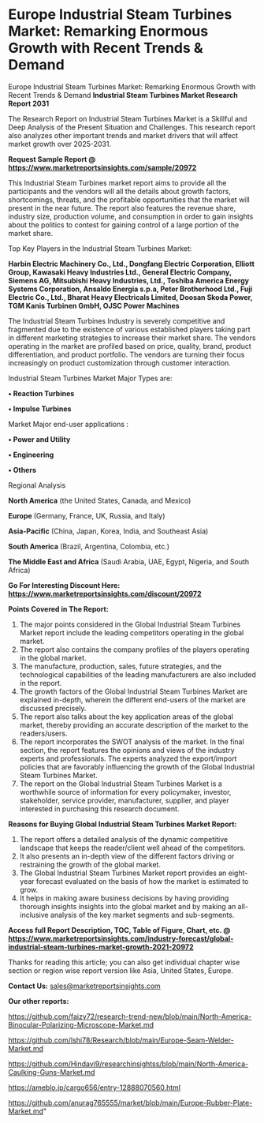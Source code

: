 # Europe Industrial Steam Turbines Market: Remarking Enormous Growth with Recent Trends & Demand
 Europe Industrial Steam Turbines Market: Remarking Enormous Growth with Recent Trends & Demand
<strong>Industrial Steam Turbines Market Research Report 2031</strong>

The Research Report on Industrial Steam Turbines Market is a Skillful and Deep Analysis of the Present Situation and Challenges. This research report also analyzes other important trends and market drivers that will affect market growth over 2025-2031.

<strong>Request Sample Report @ <a href=https://www.marketreportsinsights.com/sample/20972>https://www.marketreportsinsights.com/sample/20972</a></strong>

This Industrial Steam Turbines market report aims to provide all the participants and the vendors will all the details about growth factors, shortcomings, threats, and the profitable opportunities that the market will present in the near future. The report also features the revenue share, industry size, production volume, and consumption in order to gain insights about the politics to contest for gaining control of a large portion of the market share.

Top Key Players in the Industrial Steam Turbines Market:

<strong>Harbin Electric Machinery Co., Ltd., Dongfang Electric Corporation, Elliott Group, Kawasaki Heavy Industries Ltd., General Electric Company, Siemens AG, Mitsubishi Heavy Industries, Ltd., Toshiba America Energy Systems Corporation, Ansaldo Energia s.p.a, Peter Brotherhood Ltd., Fuji Electric Co., Ltd., Bharat Heavy Electricals Limited, Doosan Skoda Power, TGM Kanis Turbinen GmbH, OJSC Power Machines</strong>

The Industrial Steam Turbines Industry is severely competitive and fragmented due to the existence of various established players taking part in different marketing strategies to increase their market share. The vendors operating in the market are profiled based on price, quality, brand, product differentiation, and product portfolio. The vendors are turning their focus increasingly on product customization through customer interaction.

Industrial Steam Turbines Market Major Types are:

<strong>• Reaction Turbines

• Impulse Turbines</strong>

Market Major end-user applications :

<strong>• Power and Utility

• Engineering

• Others</strong>

Regional Analysis

</u><strong><b>North America</b></strong> (the United States, Canada, and Mexico)

<strong><b>Europe </b></strong>(Germany, France, UK, Russia, and Italy)

<strong><b>Asia-Pacific</b></strong> (China, Japan, Korea, India, and Southeast Asia)

<strong><b>South America</b></strong> (Brazil, Argentina, Colombia, etc.)

<strong><b>The Middle East and Africa</b></strong> (Saudi Arabia, UAE, Egypt, Nigeria, and South Africa)

<strong>Go For Interesting Discount Here: <a href=https://www.marketreportsinsights.com/discount/20972>https://www.marketreportsinsights.com/discount/20972</a></strong>

<strong>Points Covered in The Report:</strong>
<ol>
  <li>The major points considered in the Global Industrial Steam Turbines Market report include the leading competitors operating in the global market.</li>
  <li>The report also contains the company profiles of the players operating in the global market.</li>
  <li>The manufacture, production, sales, future strategies, and the technological capabilities of the leading manufacturers are also included in the report.</li>
  <li>The growth factors of the Global Industrial Steam Turbines Market are explained in-depth, wherein the different end-users of the market are discussed precisely.</li>
  <li>The report also talks about the key application areas of the global market, thereby providing an accurate description of the market to the readers/users.</li>
  <li>The report incorporates the SWOT analysis of the market. In the final section, the report features the opinions and views of the industry experts and professionals. The experts analyzed the export/import policies that are favorably influencing the growth of the Global Industrial Steam Turbines Market.</li>
  <li>The report on the Global Industrial Steam Turbines Market is a worthwhile source of information for every policymaker, investor, stakeholder, service provider, manufacturer, supplier, and player interested in purchasing this research document.</li>
</ol>
<strong>Reasons for Buying Global Industrial Steam Turbines Market Report:</strong>

<ol>
  <li>The report offers a detailed analysis of the dynamic competitive landscape that keeps the reader/client well ahead of the competitors.</li>
  <li>It also presents an in-depth view of the different factors driving or restraining the growth of the global market.</li>
  <li>The Global Industrial Steam Turbines Market report provides an eight-year forecast evaluated on the basis of how the market is estimated to grow.</li>
  <li>It helps in making aware business decisions by having providing thorough insights insights into the global market and by making an all-inclusive analysis of the key market segments and sub-segments.</li>
</ol>
<strong>Access full Report Description, TOC, Table of Figure, Chart, etc. @ <a href=https://www.marketreportsinsights.com/industry-forecast/global-industrial-steam-turbines-market-growth-2021-20972>https://www.marketreportsinsights.com/industry-forecast/global-industrial-steam-turbines-market-growth-2021-20972</a></strong>


Thanks for reading this article; you can also get individual chapter wise section or region wise report version like Asia, United States, Europe.

<strong>Contact Us:</strong>
sales@marketreportsinsights.com

<strong>Our other reports:</strong>

<a href=https://github.com/faizy72/research-trend-new/blob/main/North-America-Binocular-Polarizing-Microscope-Market.md>https://github.com/faizy72/research-trend-new/blob/main/North-America-Binocular-Polarizing-Microscope-Market.md</a>

<a href=https://github.com/Ishi78/Research/blob/main/Europe-Seam-Welder-Market.md>https://github.com/Ishi78/Research/blob/main/Europe-Seam-Welder-Market.md</a>

<a href=https://github.com/Hindavi9/researchinsightss/blob/main/North-America-Caulking-Guns-Market.md>https://github.com/Hindavi9/researchinsightss/blob/main/North-America-Caulking-Guns-Market.md</a>

<a href=https://ameblo.jp/cargo656/entry-12888070560.html>https://ameblo.jp/cargo656/entry-12888070560.html</a>

<a href=https://github.com/anurag765555/market/blob/main/Europe-Rubber-Plate-Market.md>https://github.com/anurag765555/market/blob/main/Europe-Rubber-Plate-Market.md</a>"
